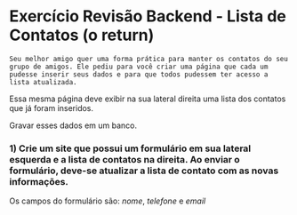 # Exercício Revisão Backend - Lista de Contatos (o return)

```
Seu melhor amigo quer uma forma prática para manter os contatos do seu grupo de amigos. Ele pediu para você criar uma página que cada um pudesse inserir seus dados e para que todos pudessem ter acesso a lista atualizada.
```

Essa mesma página deve exibir na sua lateral direita uma lista dos contatos que já foram inseridos.

Gravar esses dados em um banco.

### 1) Crie um site que possui um formulário em sua lateral esquerda e a lista de contatos na direita. Ao enviar o formulário, deve-se atualizar a lista de contato com as novas informações.

Os campos do formulário são: *nome*, *telefone* e *email*
